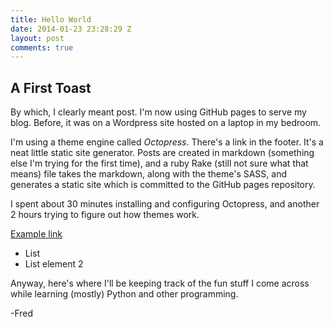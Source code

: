 ```yaml
---
title: Hello World
date: 2014-01-23 23:28:29 Z
layout: post
comments: true
---
```


## A First Toast ##

By which, I clearly meant post. I'm now using GitHub pages to serve my blog. Before, it was on a Wordpress site hosted on a laptop in my bedroom.

I'm using a theme engine called *Octopress*. There's a link in the footer. It's a neat little static site generator. Posts are created in markdown (something else I'm trying for the first time), and a ruby Rake (still not sure what that means) file takes the markdown, along with the theme's SASS, and generates a static site which is committed to the GitHub pages repository.

I spent about 30 minutes installing and configuring Octopress, and another 2 hours trying to figure out how themes work.

[Example link](http://z3ugma.github.io)

* List
* List element 2

Anyway, here's where I'll be keeping track of the fun stuff I come across while learning (mostly) Python and other programming.

-Fred
